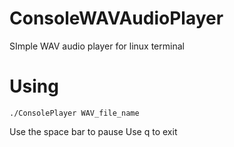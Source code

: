 # ConsoleWAVAudioPlayer
SImple WAV audio player for linux terminal

# Using
```
./ConsolePlayer WAV_file_name
```

Use the space bar to pause
Use q to exit
